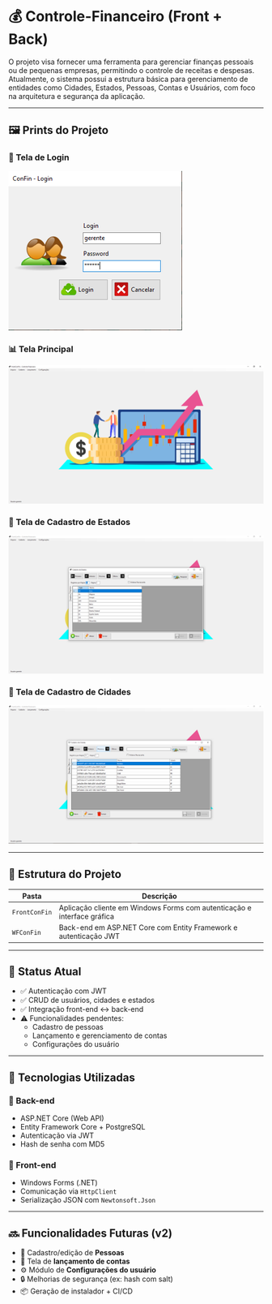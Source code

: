 # 💰 Controle-Financeiro (Front + Back)

O projeto visa fornecer uma ferramenta para gerenciar finanças pessoais ou de pequenas empresas, permitindo o controle de receitas e despesas. Atualmente, o sistema possui a estrutura básica para gerenciamento de entidades como Cidades, Estados, Pessoas, Contas e Usuários, com foco na arquitetura e segurança da aplicação.

---

## 🖼️ Prints do Projeto

### 🔐 Tela de Login
![Tela de Login](assets/Tela_Login.png)

### 📊 Tela Principal 
![Dashboard](assets/Frm_Principal.png)

### 📝 Tela de Cadastro de Estados
![Cadastro de Estados](assets/Frm_Estados.png)

### 📝 Tela de Cadastro de Cidades
![Cadastro de Cidades](assets/Frm_Cidades.png)

---

## 📁 Estrutura do Projeto

| Pasta           | Descrição                                                                 |
|-----------------|---------------------------------------------------------------------------|
| `FrontConFin`   | Aplicação cliente em Windows Forms com autenticação e interface gráfica  |
| `WFConFin`      | Back-end em ASP.NET Core com Entity Framework e autenticação JWT         |

---

## 🚀 Status Atual

- ✅ Autenticação com JWT
- ✅ CRUD de usuários, cidades e estados
- ✅ Integração front-end ↔ back-end
- ⚠️ Funcionalidades pendentes:
  - Cadastro de pessoas
  - Lançamento e gerenciamento de contas
  - Configurações do usuário

---

## 🧪 Tecnologias Utilizadas

### 🔧 Back-end
- ASP.NET Core (Web API)
- Entity Framework Core + PostgreSQL
- Autenticação via JWT
- Hash de senha com MD5

### 🎨 Front-end
- Windows Forms (.NET)
- Comunicação via `HttpClient`
- Serialização JSON com `Newtonsoft.Json`

---

## 🔜 Funcionalidades Futuras (v2)

- 🧑 Cadastro/edição de **Pessoas**
- 💸 Tela de **lançamento de contas**
- ⚙️ Módulo de **Configurações do usuário**
- 🔒 Melhorias de segurança (ex: hash com salt)
- 📦 Geração de instalador + CI/CD
